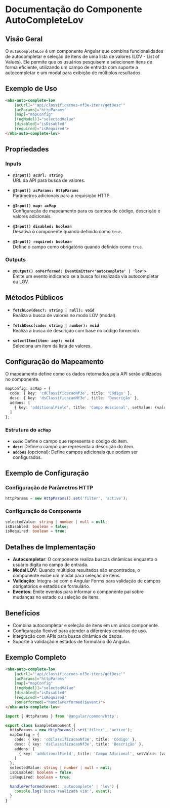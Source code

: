 # Documentação do Componente AutoCompleteLov

## Visão Geral

O `AutoCompleteLov` é um componente Angular que combina funcionalidades de autocompletar e seleção de itens de uma lista de valores (LOV - List of Values). Ele permite que os usuários pesquisem e selecionem itens de forma eficiente, utilizando um campo de entrada com suporte a autocompletar e um modal para exibição de múltiplos resultados.

## Exemplo de Uso

```html
<nba-auto-complete-lov
    [acUrl]="'api/classificacoes-nf3e-itens/getDesc'"
    [acParams]="httpParams"
    [map]="mapConfig"
    [(ngModel)]="selectedValue"
    [disabled]="isDisabled"
    [required]="isRequired">
</nba-auto-complete-lov>
```

## Propriedades

### Inputs

- **`@Input() acUrl: string`**  
  URL da API para busca de valores.

- **`@Input() acParams: HttpParams`**  
  Parâmetros adicionais para a requisição HTTP.

- **`@Input() map: acMap`**  
  Configuração de mapeamento para os campos de código, descrição e valores adicionais.

- **`@Input() disabled: boolean`**  
  Desativa o componente quando definido como `true`.

- **`@Input() required: boolean`**  
  Define o campo como obrigatório quando definido como `true`.

### Outputs

- **`@Output() onPerformed: EventEmitter<'autocomplete' | 'lov'>`**  
  Emite um evento indicando se a busca foi realizada via autocompletar ou LOV.

## Métodos Públicos

- **`fetchLov(desc?: string | null): void`**  
  Realiza a busca de valores no modo LOV (modal).

- **`fetchDesc(code: string | number): void`**  
  Realiza a busca de descrição com base no código fornecido.

- **`selectItem(item: any): void`**  
  Seleciona um item da lista de valores.

## Configuração do Mapeamento

O mapeamento define como os dados retornados pela API serão utilizados no componente.

```typescript
mapConfig: acMap = {
  code: { key: 'cdClassificacaoNf3e', title: 'Código' },
  desc: { key: 'dsClassificacaoNf3e', title: 'Descrição' },
  addons: [
    { key: 'additionalField', title: 'Campo Adicional', setValue: (value) => this.additionalField = value }
  ]
};
```

### Estrutura do `acMap`

- **`code`**: Define o campo que representa o código do item.
- **`desc`**: Define o campo que representa a descrição do item.
- **`addons`** (opcional): Define campos adicionais que podem ser configurados.

## Exemplo de Configuração

### Configuração de Parâmetros HTTP

```typescript
httpParams = new HttpParams().set('filter', 'active');
```

### Configuração do Componente

```typescript
selectedValue: string | number | null = null;
isDisabled: boolean = false;
isRequired: boolean = true;
```

## Detalhes de Implementação

- **Autocompletar**: O componente realiza buscas dinâmicas enquanto o usuário digita no campo de entrada.
- **Modal LOV**: Quando múltiplos resultados são encontrados, o componente exibe um modal para seleção de itens.
- **Validação**: Integra-se com o Angular Forms para validação de campos obrigatórios e estados de formulário.
- **Eventos**: Emite eventos para informar o componente pai sobre mudanças no estado ou seleção de itens.

## Benefícios

- Combina autocompletar e seleção de itens em um único componente.
- Configuração flexível para atender a diferentes cenários de uso.
- Integração com APIs para busca dinâmica de dados.
- Suporte a validação e estados de formulário do Angular.

## Exemplo Completo

```html
<nba-auto-complete-lov
    [acUrl]="'api/classificacoes-nf3e-itens/getDesc'"
    [acParams]="httpParams"
    [map]="mapConfig"
    [(ngModel)]="selectedValue"
    [disabled]="isDisabled"
    [required]="isRequired"
    (onPerformed)="handlePerformed($event)">
</nba-auto-complete-lov>
```

```typescript
import { HttpParams } from '@angular/common/http';

export class ExampleComponent {
  httpParams = new HttpParams().set('filter', 'active');
  mapConfig = {
    code: { key: 'cdClassificacaoNf3e', title: 'Código' },
    desc: { key: 'dsClassificacaoNf3e', title: 'Descrição' },
    addons: [
      { key: 'additionalField', title: 'Campo Adicional', setValue: (value) => this.additionalField = value }
    ]
  };
  selectedValue: string | number | null = null;
  isDisabled: boolean = false;
  isRequired: boolean = true;

  handlePerformed(event: 'autocomplete' | 'lov') {
    console.log('Busca realizada via:', event);
  }
}
```